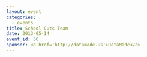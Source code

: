 ```yaml
---
layout: event
categories: 
  - events
title: School Cuts Team
date: 2013-05-14
event_id: 56
sponsor: <a href='http://datamade.us'>DataMade</a>
---
```




